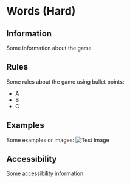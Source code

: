 # Words (Hard)

## Information
Some information about the game

## Rules
Some rules about the game using bullet points:
- A
- B
- C

## Examples
Some examples or images:
![Test Image](https://cdn.discordapp.com/attachments/1148765435039330334/1179681026751086663/image.png?ex=657aaa92&is=65683592&hm=ffdec3162b6aaa689cf683d73cf2a963a67a03e938702dbcbed69adb742c7d6c&)

## Accessibility
Some accessibility information